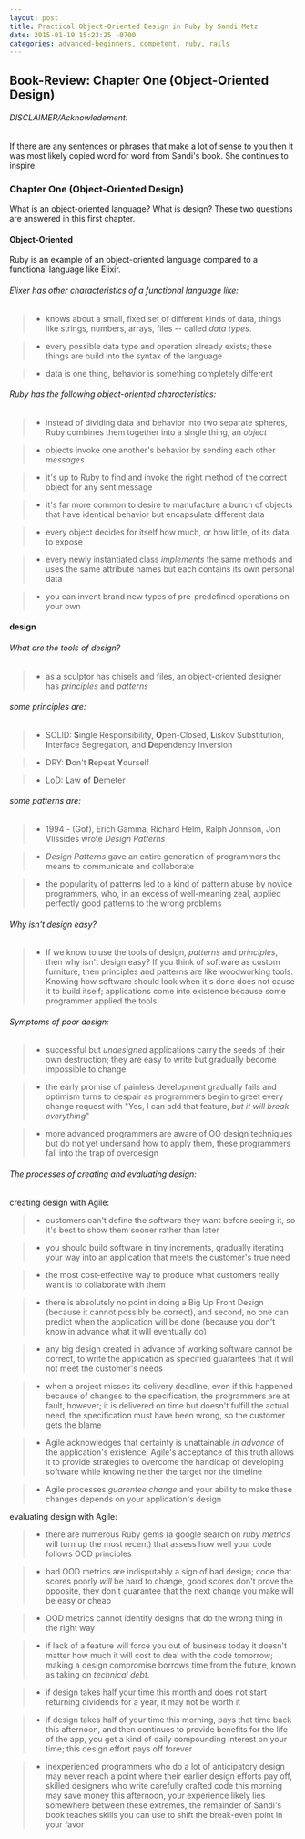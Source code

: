 ```yaml
---
layout: post
title: Practical Object-Oriented Design in Ruby by Sandi Metz
date: 2015-01-19 15:23:25 -0700
categories: advanced-beginners, competent, ruby, rails
---
```


## Book-Review: Chapter One (Object-Oriented Design) ##

###### DISCLAIMER/Acknowledement:

If there are any sentences or phrases that make a lot of sense to you then it was
most likely copied word for word from Sandi's book. She continues to inspire.

### Chapter One (Object-Oriented Design)

What is an object-oriented language? What is design? These two questions are answered
in this first chapter.

#### Object-Oriented

Ruby is an example of an object-oriented language compared to a functional language
like Elixir.

###### Elixer has other characteristics of a functional language like:

>   - knows about a small, fixed set of different kinds of data, things like strings, numbers,
arrays, files -- called *data types*.

>   - every possible data type and operation already exists; these things are build into
the syntax of the language

>   - data is one thing, behavior is something completely different

###### Ruby has the following object-oriented characteristics:

>   - instead of dividing data and behavior into two separate spheres, Ruby combines them
together into a single thing, an *object*

>   - objects invoke one another's behavior by sending each other *messages*

>   - it's up to Ruby to find and invoke the right method of the correct object for any
sent message

>   - it's far more common to desire to manufacture a bunch of objects that have identical
behavior but encapsulate different data

>   - every object decides for itself how much, or how little, of its data to expose

>   - every newly instantiated class *implements* the same methods and uses the same
attribute names but each contains its own personal data

>   - you can invent brand new types of pre-predefined operations on your own

#### design

###### What are the tools of design?

>   - as a sculptor has chisels and files, an object-oriented designer has *principles*
and *patterns*

###### some *principles* are: ######

>   - SOLID: **S**ingle Responsibility, **O**pen-Closed, **L**iskov Substitution, **I**nterface Segregation, and
**D**ependency Inversion

>   - DRY: **D**on't **R**epeat **Y**ourself

>   - LoD: **L**aw **o**f **D**emeter

###### some *patterns* are:  ######

>   - 1994 - (Gof), Erich Gamma, Richard Helm, Ralph Johnson, Jon Vlissides wrote *Design Patterns*

>   - *Design Patterns* gave an entire generation of programmers the means to communicate
and collaborate

>   - the popularity of patterns led to a kind of pattern abuse by novice programmers, who, in an
excess of well-meaning zeal, applied perfectly good patterns to the wrong problems

###### Why isn't design easy?

>   - If we know to use the tools of design, *patterns* and *principles*, then why isn't
design easy? If you think of software as custom furniture, then principles and patterns
are like woodworking tools. Knowing how software should look when it's done does
not cause it to build itself; applications come into existence because some programmer
applied the tools.

###### Symptoms of poor design:

>   - successful but *undesigned* applications carry the seeds of their own destruction;
they are easy to write but gradually become impossible to change

>   - the early promise of painless development gradually fails and optimism turns to despair
as programmers begin to greet every change request with "Yes, I can add that feature,
*but it will break everything*"

>   - more advanced programmers are aware of OO design techniques but do not yet undersand
how to apply them, these programmers fall into the trap of overdesign

###### The processes of creating and evaluating design:

creating design with Agile:

>   - customers can't define the software they want before seeing it, so it's best to show
them sooner rather than later

>   - you should build software in tiny increments, gradually iterating your way into an
application that meets the customer's true need

>   - the most cost-effective way to produce what customers really want is to collaborate
with them

>   - there is absolutely no point in doing a Big Up Front Design (because it cannot possibly
be correct), and second, no one can predict when the application will be done
(because you don't know in advance what it will eventually do)

>   - any big design created in advance of working software cannot be correct, to write
the application as specified guarantees that it will not meet the customer's needs

>   - when a project misses its delivery deadline, even if this happened because of changes
to the specification, the programmers are at fault, however; it is delivered on time
but doesn't fulfill the actual need, the specification must have been wrong, so
the customer gets the blame

>   - Agile acknowledges that certainty is unattainable *in advance* of the application's
existence; Agile's acceptance of this truth allows it to provide strategies to
overcome the handicap of developing software while knowing neither the target nor
the timeline

>   - Agile processes *guarentee change* and your ability to make these changes depends
on your application's design

evaluating design with Agile:

>   - there are numerous Ruby gems (a google search on *ruby metrics* will turn up the most recent)
that assess how well your code follows OOD principles

>   - bad OOD metrics are indisputably a sign of bad design; code that scores poorly *will*
be hard to change, good scores don't prove the opposite, they don't guarantee that the
next change you make will be easy or cheap

>   - OOD metrics cannot identify designs that do the wrong thing in the right way

>   - if lack of a feature will force you out of business today it doesn't matter how much
it will cost to deal with the code tomorrow; making a design compromise borrows time
from the future, known as taking on *technical debt*.

>   - if design takes half your time this month and does not start returning dividends
for a year, it may not be worth it

>   - if design takes half of your time this morning, pays that time back this afternoon,
and then continues to provide benefits for the life of the app, you get a kind of
daily compounding interest on your time; this design effort pays off forever

>   - inexperienced programmers who do a lot of anticipatory design may never reach a point
where their earlier design efforts pay off, skilled designers who write carefully crafted
code this morning may save money this afternoon, your experience likely lies somewhere
between these extremes, the remainder of Sandi's book teaches skills you can use
to shift the break-even point in your favor
